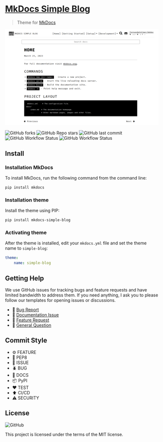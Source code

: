 # [MkDocs Simple Blog](https://fernandocelmer.github.io/mkdocs-simple-blog/)
>  Theme for [MkDocs](https://www.mkdocs.org/)

![Image](https://raw.githubusercontent.com/FernandoCelmer/mkdocs-simple-blog/develop/docs/assets/simple-blog.png)

![GitHub forks](https://img.shields.io/github/forks/FernandoCelmer/mkdocs-simple-blog?label=Forks&style=flat-square)
![GitHub Repo stars](https://img.shields.io/github/stars/FernandoCelmer/mkdocs-simple-blog?label=Stars&style=flat-square)
![GitHub last commit](https://img.shields.io/github/last-commit/FernandoCelmer/mkdocs-simple-blog?style=flat-square)
![GitHub Workflow Status](https://img.shields.io/github/actions/workflow/status/FernandoCelmer/mkdocs-simple-blog/python-publish-pypi-test.yml?label=%F0%9F%93%A6%20PyPI-Test&style=flat-square)
![GitHub Workflow Status](https://img.shields.io/github/actions/workflow/status/FernandoCelmer/mkdocs-simple-blog/python-publish-pypi.yml?label=%F0%9F%93%A6%20PyPI&style=flat-square)

## Install

### Installation MkDocs

To install MkDocs, run the following command from the command line:

```bash
pip install mkdocs
```

### Installation theme

Install the theme using PIP:

```bash
pip install mkdocs-simple-blog
```

### Activating theme

After the theme is installed, edit your `mkdocs.yml` file and set the theme name to `simple-blog`:

```yml
theme:
    name: simple-blog
```

## Getting Help

We use GitHub issues for tracking bugs and feature requests and have limited bandwidth to address them. If you need anything, I ask you to please follow our templates for opening issues or discussions.

- 🐛 [Bug Report](https://github.com/FernandoCelmer/mkdocs-simple-blog/issues/new)
- 📕 [Documentation Issue](https://github.com/FernandoCelmer/mkdocs-simple-blog/issues/new)
- 🚀 [Feature Request](https://github.com/FernandoCelmer/mkdocs-simple-blog/issues/new)
- 💬 [General Question](https://github.com/FernandoCelmer/mkdocs-simple-blog/issues/new)

## Commit Style

- ⚙️ FEATURE
- 📝 PEP8
- 📌 ISSUE
- 🪲 BUG
- 📘 DOCS
- 📦 PyPI
- ❤️️ TEST
- ⬆️ CI/CD
- ⚠️ SECURITY

## License
![GitHub](https://img.shields.io/github/license/FernandoCelmer/mkdocs-simple-blog?style=flat-square)

This project is licensed under the terms of the MIT license.
